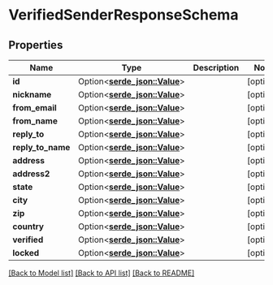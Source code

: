 # VerifiedSenderResponseSchema

## Properties

Name | Type | Description | Notes
------------ | ------------- | ------------- | -------------
**id** | Option<[**serde_json::Value**](.md)> |  | [optional]
**nickname** | Option<[**serde_json::Value**](.md)> |  | [optional]
**from_email** | Option<[**serde_json::Value**](.md)> |  | [optional]
**from_name** | Option<[**serde_json::Value**](.md)> |  | [optional]
**reply_to** | Option<[**serde_json::Value**](.md)> |  | [optional]
**reply_to_name** | Option<[**serde_json::Value**](.md)> |  | [optional]
**address** | Option<[**serde_json::Value**](.md)> |  | [optional]
**address2** | Option<[**serde_json::Value**](.md)> |  | [optional]
**state** | Option<[**serde_json::Value**](.md)> |  | [optional]
**city** | Option<[**serde_json::Value**](.md)> |  | [optional]
**zip** | Option<[**serde_json::Value**](.md)> |  | [optional]
**country** | Option<[**serde_json::Value**](.md)> |  | [optional]
**verified** | Option<[**serde_json::Value**](.md)> |  | [optional]
**locked** | Option<[**serde_json::Value**](.md)> |  | [optional]

[[Back to Model list]](../README.md#documentation-for-models) [[Back to API list]](../README.md#documentation-for-api-endpoints) [[Back to README]](../README.md)


